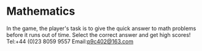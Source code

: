 # Mathematics
In the game, the player's task is to give the quick answer to math problems before it runs out of time. Select the correct answer and get high scores!
Tel:+44 (0)23 8059 9557
Email:p9c402@163.com
